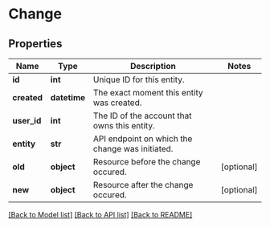 # Change

## Properties
Name | Type | Description | Notes
------------ | ------------- | ------------- | -------------
**id** | **int** | Unique ID for this entity. | 
**created** | **datetime** | The exact moment this entity was created. | 
**user_id** | **int** | The ID of the account that owns this entity. | 
**entity** | **str** | API endpoint on which the change was initiated. | 
**old** | **object** | Resource before the change occured. | [optional] 
**new** | **object** | Resource after the change occured. | [optional] 

[[Back to Model list]](../README.md#documentation-for-models) [[Back to API list]](../README.md#documentation-for-api-endpoints) [[Back to README]](../README.md)


